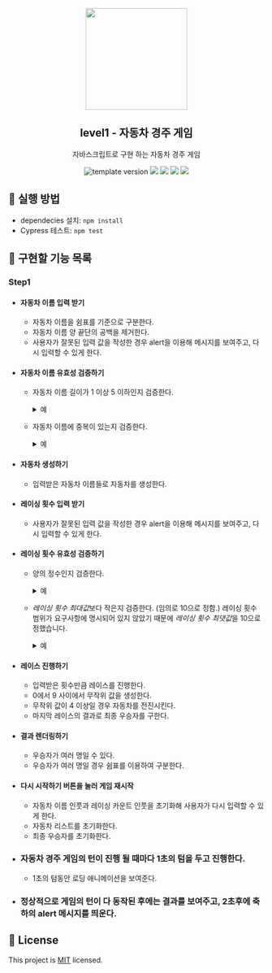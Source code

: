 <p align="middle" >
  <img width="200px;" src="https://user-images.githubusercontent.com/50367798/106415730-2645a280-6493-11eb-876c-ef7172652261.png"/>
</p>
<h2 align="middle">level1 - 자동차 경주 게임</h2>
<p align="middle">자바스크립트로 구현 하는 자동차 경주 게임</p>
<p align="middle">
  <img src="https://img.shields.io/badge/version-1.0.0-blue?style=flat-square" alt="template version"/>
  <img src="https://img.shields.io/badge/language-html-red.svg?style=flat-square"/>
  <img src="https://img.shields.io/badge/language-css-blue.svg?style=flat-square"/>
  <img src="https://img.shields.io/badge/language-js-yellow.svg?style=flat-square"/>
  <img src="https://img.shields.io/badge/license-MIT-brightgreen.svg?style=flat-square"/>
</p>

## 📖 실행 방법

- dependecies 설치: `npm install`
- Cypress 테스트: `npm test`

## 🎯 구현할 기능 목록

### Step1

- #### 자동차 이름 입력 받기

  - 자동차 이름을 쉼표를 기준으로 구분한다.
  - 자동차 이름 양 끝단의 공백을 제거한다.
  - 사용자가 잘못된 입력 값을 작성한 경우 alert을 이용해 메시지를 보여주고, 다시 입력할 수 있게 한다.

- #### 자동차 이름 유효성 검증하기

  - 자동차 이름 길이가 1 이상 5 이하인지 검증한다.

      <details>
      <summary>예</summary>
      입력받은 문자열: "김, 이,박 , , 최 정 "
      >> 자동차 이름 배열: ["김", "이", "박", <span style="background:skyblue">""</span>, "최 정"]
      파싱한 문자열: " 가운데 공백 "<br>
      양 공백 제거 후: "가운데 공백"<br>
      >> 이름 길이: <span style="background:skyblue">6</span>
      </details>

  - 자동차 이름에 중복이 있는지 검증한다.

      <details>
      <summary>예</summary>
      입력받은 문자열: "김, 김, 이"<br>
      자동차 이름 배열: [<span style="background:skyblue">"김"</span>, <span style="background:skyblue">"김"</span>, "이"]<br>
      </details>

- #### 자동차 생성하기

  - 입력받은 자동차 이름들로 자동차를 생성한다.

- #### 레이싱 횟수 입력 받기

  - 사용자가 잘못된 입력 값을 작성한 경우 alert을 이용해 메시지를 보여주고, 다시 입력할 수 있게 한다.

- #### 레이싱 횟수 유효성 검증하기

  - 양의 정수인지 검증한다.

      <details>
      <summary>예</summary>
      입력받은 문자열: "10.2" <br>
      >> 양의 정수 아님 <br>
      입력받은 문자열: "0" <br>
      >> 양의 정수 아님 <br>
      입력받은 문자열: "-1" <br>
      >> 양의 정수 아님 <br>
      </details>

  - *레이싱 횟수 최대값*보다 작은지 검증한다. (임의로 10으로 정함.)
    레이싱 횟수 범위가 요구사항에 명시되어 있지 않았기 때문에 *레이싱 횟수 최댓값*을 10으로 정했습니다.

      <details>
      <summary>예</summary>
      입력받은 문자열: "11"<br>
      >> 10보다 큼<br>
      </details>

- #### 레이스 진행하기

  - 입력받은 횟수만큼 레이스를 진행한다.
  - 0에서 9 사이에서 무작위 값을 생성한다.
  - 무작위 값이 4 이상일 경우 자동차를 전진시킨다.
  - 마지막 레이스의 결과로 최종 우승자를 구한다.

- #### 결과 렌더링하기

  - 우승자가 여러 명일 수 있다.
  - 우승자가 여러 명일 경우 쉼표를 이용하여 구분한다.

- #### 다시 시작하기 버튼을 눌러 게임 재시작

  - 자동차 이름 인풋과 레이싱 카운트 인풋을 초기화해 사용자가 다시 입력할 수 있게 한다.
  - 자동차 리스트를 초기화한다.
  - 최종 우승자를 초기화한다.

- ### 자동차 경주 게임의 턴이 진행 될 때마다 1초의 텀을 두고 진행한다.

  - 1초의 텀동안 로딩 애니메이션을 보여준다.

- ### 정상적으로 게임의 턴이 다 동작된 후에는 결과를 보여주고, 2초후에 축하의 alert 메시지를 띄운다.

## 📝 License

This project is [MIT](https://github.com/woowacourse/javascript-racingcar/blob/main/LICENSE) licensed.
